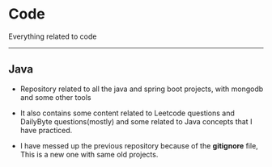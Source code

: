 # Code

Everything related to code

<hr>

## Java

- Repository related to all the java and spring boot projects, with mongodb and some other tools

- It also contains some content related to Leetcode questions and DailyByte questions(mostly) and some related to Java concepts that I have practiced.

- I have messed up the previous repository because of the **gitignore** file, This is a new one with same old projects.

